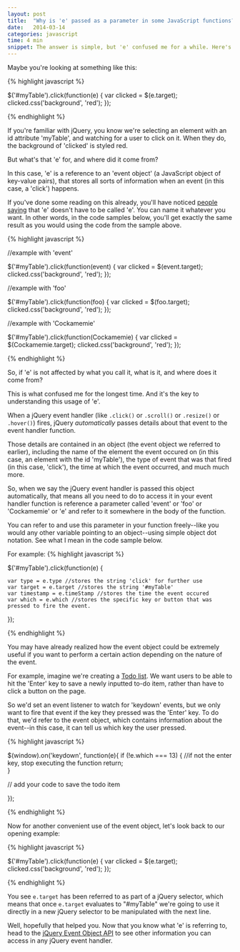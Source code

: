 ```yaml
---
layout: post
title:  "Why is 'e' passed as a parameter in some JavaScript functions?"
date:   2014-03-14
categories: javascript
time: 4 min
snippet: The answer is simple, but 'e' confused me for a while. Here's a practical explanation, along with a few code samples and resources for further reading.   
---
```


Maybe you're looking at something like this: 

{% highlight javascript %}

$('#myTable').click(function(e) {
    var clicked = $(e.target);
    clicked.css('background', 'red');
});

{% endhighlight %}

If you're familiar with jQuery, you know we're selecting an element with an id attribute 'myTable', and watching for a user to click on it. When they do, the background of 'clicked' is styled red.

But what's that 'e' for, and where did it come from?

In this case, 'e' is a reference to an 'event object' (a JavaScript object of key-value pairs), that stores all sorts of information when an event (in this case, a 'click') happens.

If you've done some reading on this already, you'll have noticed [people saying](http://stackoverflow.com/questions/3535996/jquery-javascript-functione-what-is-e-why-is-it-needed-what-does-it-ac) that 'e' doesn't have to be called 'e'. You can name it whatever you want. In other words, in the code samples below, you'll get exactly the same result as you would using the code from the sample above.

{% highlight javascript %}

//example with 'event'

$('#myTable').click(function(event) {
    var clicked = $(event.target);
    clicked.css('background', 'red');
});

//example with 'foo'

$('#myTable').click(function(foo) {
    var clicked = $(foo.target);
    clicked.css('background', 'red');
});


//example with 'Cockamemie'

$('#myTable').click(function(Cockamemie) {
    var clicked = $(Cockamemie.target);
    clicked.css('background', 'red');
});

{% endhighlight %}

So, if 'e' is not affected by what you call it, what is it, and where does it come from?

This is what confused me for the longest time. And it's the key to understanding this usage of 'e'. 

When a jQuery event handler (like `.click()` or `.scroll()` or `.resize()` or `.hover()`) fires, jQuery *automatically* passes details about that event to the event handler function. 

Those details are contained in an object (the event object we referred to earlier), including the name of the element the event occured on (in this case, an element with the id 'myTable'), the type of event that was that fired (in this case, 'click'), the time at which the event occurred, and much much more. 

So, when we say the jQuery event handler is passed this object automatically, that means all you need to do to access it in your event handler function is reference a parameter called 'event' or 'foo' or 'Cockamemie' or 'e' and refer to it somewhere in the body of the function. 

You can refer to and use this parameter in your function freely--like you would any other variable pointing to an object--using simple object dot notation. See what I mean in the code sample below. 

For example: 
{% highlight javascript %}

$('#myTable').click(function(e) {

	var type = e.type //stores the string 'click' for further use
	var target = e.target //stores the string '#myTable'
	var timestamp = e.timeStamp //stores the time the event occured
	var which = e.which //stores the specific key or button that was pressed to fire the event.


});

{% endhighlight %}

You may have already realized how the event object could be extremely useful if you want to perform a certain action depending on the nature of the event. 

For example, imagine we're creating a [Todo list](http://todomvc.com). We want users to be able to hit the 'Enter' key to save a newly inputted to-do item, rather than have to click a button on the page.

So we'd set an event listener to watch for 'keydown' events, but we only want to fire that event if the key they pressed was the 'Enter' key. To do that, we'd refer to the event object, which contains information about the event--in this case, it can tell us which key the user pressed. 

{% highlight javascript %}

$(window).on('keydown', function(e){
    if (!e.which === 13) {   //if not the enter key, stop executing the function
    return;                     
} 

// add your code to save the todo item 

});

{% endhighlight %}

Now for another convenient use of the event object, let's look back to our opening example:

{% highlight javascript %}

$('#myTable').click(function(e) {
    var clicked = $(e.target);
    clicked.css('background', 'red');
});

{% endhighlight %}

You see `e.target` has been referred to as part of a jQuery selector, which means that once `e.target` evaluates to "#myTable" we're going to use it directly in a new jQuery selector to be manipulated with the next line. 

Well, hopefully that helped you. Now that you know what 'e' is referring to, head to the [jQuery Event Object API](https://api.jquery.com/category/events/event-object/) to see other information you can access in any jQuery event handler. 

 